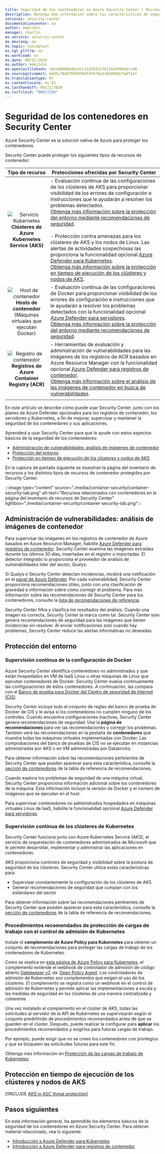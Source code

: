 ```yaml
---
title: Seguridad de los contenedores en Azure Security Center | Microsoft Docs
description: Obtenga más información sobre las características de seguridad de los contenedores de Azure Security Center.
services: security-center
documentationcenter: na
author: memildin
manager: rkarlin
ms.service: security-center
ms.devlang: na
ms.topic: conceptual
ms.tgt_pltfrm: na
ms.workload: na
ms.date: 09/22/2020
ms.author: memildin
ms.openlocfilehash: cbea99b08ed0cbcc1125d15c78119a509b6dcc48
ms.sourcegitcommit: bdd5c76457b0f0504f4f679a316b959dcfabf1ef
ms.translationtype: HT
ms.contentlocale: es-ES
ms.lasthandoff: 09/22/2020
ms.locfileid: "90977256"
---
```

# <a name="container-security-in-security-center"></a>Seguridad de los contenedores en Security Center

Azure Security Center es la solución nativa de Azure para proteger los contenedores.

Security Center puede proteger los siguientes tipos de recursos de contenedor:

| Tipo de recurso | Protecciones ofrecidas por Security Center |
|:--------------------:|-----------|
| ![Servicio Kubernetes](./media/security-center-virtual-machine-recommendations/icon-kubernetes-service-rec.png)<br>**Clústeres de Azure Kubernetes Service (AKS)** | - Evaluación continua de las configuraciones de los clústeres de AKS para proporcionar visibilidad de los errores de configuración e instrucciones que le ayudarán a resolver los problemas detectados.<br>[Obtenga más información sobre la protección del entorno mediante recomendaciones de seguridad](#environment-hardening).<br><br>- Protección contra amenazas para los clústeres de AKS y los nodos de Linux. Las alertas de actividades sospechosas las proporciona la funcionalidad opcional [Azure Defender para Kubernetes](defender-for-kubernetes-introduction.md).<br>[Obtenga más información sobre la protección en tiempo de ejecución de los clústeres y nodos de AKS](#run-time-protection-for-aks-nodes-and-clusters).|
| ![Host de contenedor](./media/security-center-virtual-machine-recommendations/icon-container-host-rec.png)<br>**Hosts de contenedor**<br>(Máquinas virtuales que ejecutan Docker) | - Evaluación continua de las configuraciones de Docker para proporcionar visibilidad de los errores de configuración e instrucciones que le ayudarán a resolver los problemas detectados con la funcionalidad opcional [Azure Defender para servidores](defender-for-servers-introduction.md).<br>[Obtenga más información sobre la protección del entorno mediante recomendaciones de seguridad](#environment-hardening).|
| ![Registro de contenedor](./media/security-center-virtual-machine-recommendations/icon-container-registry-rec.png)<br>**Registros de Azure Container Registry (ACR)** | - Herramientas de evaluación y administración de vulnerabilidades para las imágenes de los registros de ACR basados en Azure Resource Manager con la funcionalidad opcional [Azure Defender para registros de contenedor](defender-for-container-registries-introduction.md).<br>[Obtenga más información sobre el análisis de las imágenes de contenedor en busca de vulnerabilidades](#vulnerability-management---scanning-container-images). |
|||

En este artículo se describe cómo puede usar Security Center, junto con los planes de Azure Defender opcionales para los registros de contenedor, los servidores y Kubernetes, a fin de mejorar, supervisar y mantener la seguridad de los contenedores y sus aplicaciones.

Aprenderá a usar Security Center para que le ayude con estos aspectos básicos de la seguridad de los contenedores:

- [Administración de vulnerabilidades: análisis de imágenes de contenedor](#vulnerability-management---scanning-container-images)
- [Protección del entorno](#environment-hardening)
- [Protección en tiempo de ejecución de los clústeres y nodos de AKS](#run-time-protection-for-aks-nodes-and-clusters)

En la captura de pantalla siguiente se muestran la página del inventario de recursos y los distintos tipos de recursos de contenedor protegidos por Security Center.

:::image type="content" source="./media/container-security/container-security-tab.png" alt-text="Recursos relacionados con contenedores en la página del inventario de recursos de Security Center" lightbox="./media/container-security/container-security-tab.png":::

## <a name="vulnerability-management---scanning-container-images"></a>Administración de vulnerabilidades: análisis de imágenes de contenedor

Para supervisar las imágenes en los registros de contenedor de Azure basados en Azure Resource Manager, habilite [Azure Defender para registros de contenedor](defender-for-container-registries-introduction.md). Security Center examina las imágenes extraídas durante los últimos 30 días, insertadas en el registro o importadas. El detector integrado lo proporciona el proveedor de análisis de vulnerabilidades líder del sector, Qualys.

Si Qualys o Security Center detectan incidencias, recibirá una notificación en el [panel de Azure Defender](azure-defender-dashboard.md). Por cada vulnerabilidad, Security Center proporciona recomendaciones útiles, junto con una clasificación de gravedad e información sobre cómo corregir el problema. Para más información sobre las recomendaciones de Security Center para los contenedores, consulte la [lista de recomendaciones de referencia](recommendations-reference.md#recs-containers).

Security Center filtra y clasifica los resultados del análisis. Cuando una imagen es correcta, Security Center la marca como tal. Security Center solo genera recomendaciones de seguridad para las imágenes que tienen incidencias sin resolver. Al enviar notificaciones solo cuando hay problemas, Security Center reduce las alertas informativas no deseadas.

## <a name="environment-hardening"></a>Protección del entorno

### <a name="continuous-monitoring-of-your-docker-configuration"></a>Supervisión continua de la configuración de Docker

Azure Security Center identifica contenedores no administrados y que están hospedados en VM de IaaS Linux u otras máquinas de Linux que ejecutan contenedores de Docker. Security Center evalúa continuamente las configuraciones de estos contenedores. A continuación, las compara con el [Banco de prueba para Docker del Centro de seguridad de Internet (CIS)](https://www.cisecurity.org/benchmark/docker/).

Security Center incluye todo el conjunto de reglas del banco de prueba de Docker de CIS y le avisa si los contenedores no cumplen ninguno de los controles. Cuando encuentra configuraciones inactivas, Security Center genera recomendaciones de seguridad. Use la **página de recomendaciones** para ver las recomendaciones y corregir los problemas. También verá las recomendaciones en la pestaña de **contenedores** que muestra todas las máquinas virtuales implementadas con Docker. Las comprobaciones del banco de pruebas de CIS no se ejecutan en instancias administradas por AKS o en VM administradas por Databricks.

Para obtener información sobre las recomendaciones pertinentes de Security Center que pueden aparecer para esta característica, consulte la [sección de contenedores](recommendations-reference.md#recs-containers) de la tabla de referencia de recomendaciones.

Cuando explora los problemas de seguridad de una máquina virtual, Security Center proporciona información adicional sobre los contenedores de la máquina. Esta información incluye la versión de Docker y el número de imágenes que se ejecutan en el host. 

Para supervisar contenedores no administrados hospedados en máquinas virtuales Linux de IaaS, habilite la funcionalidad opcional [Azure Defender para servidores](defender-for-servers-introduction.md).


### <a name="continuous-monitoring-of-your-kubernetes-clusters"></a>Supervisión continua de los clústeres de Kubernetes
Security Center funciona junto con Azure Kubernetes Service (AKS), el servicio de orquestación de contenedores administrados de Microsoft que le permite desarrollar, implementar y administrar las aplicaciones en contenedores.

AKS proporciona controles de seguridad y visibilidad sobre la postura de seguridad de los clústeres. Security Center utiliza estas características para:
* Supervisar constantemente la configuración de los clústeres de AKS
* Generar recomendaciones de seguridad que cumplan con los estándares del sector

Para obtener información sobre las recomendaciones pertinentes de Security Center que pueden aparecer para esta característica, consulte la [sección de contenedores](recommendations-reference.md#recs-containers) de la tabla de referencia de recomendaciones.

###  <a name="workload-protection-best-practices-using-kubernetes-admission-control"></a>Procedimientos recomendados de protección de cargas de trabajo con el control de admisión de Kubernetes

Instale el **complemento de Azure Policy para Kubernetes** para obtener un conjunto de recomendaciones para proteger las cargas de trabajo de los contenedores de Kubernetes.

Como se explica en [esta página de Azure Policy para Kubernetes](../governance/policy/concepts/policy-for-kubernetes.md), el complemento extiende el webhook de controlador de admisión de código abierto [Gatekeeper v3](https://github.com/open-policy-agent/gatekeeper)  de  [Open Policy Agent](https://www.openpolicyagent.org/). Los controladores de admisión de Kubernetes son complementos que exigen el uso de los clústeres. El complemento se registra como un webhook en el control de admisión de Kubernetes y permite aplicar las implementaciones a escala y las medidas de seguridad en los clústeres de una manera centralizada y coherente. 

Una vez instalado el complemento en el clúster de AKS, todas las solicitudes al servidor de la API de Kubernetes se supervisarán según el conjunto predefinido de procedimientos recomendados antes de que se guarden en el clúster. Después, puede realizar la configurar para **aplicar** los procedimientos recomendados y exigirlos para futuras cargas de trabajo. 

Por ejemplo, puede exigir que no se creen los contenedores con privilegios y que se bloqueen las solicitudes futuras para este fin.

Obtenga más información en [Protección de las cargas de trabajo de Kubernetes](kubernetes-workload-protections.md).


## <a name="run-time-protection-for-aks-nodes-and-clusters"></a>Protección en tiempo de ejecución de los clústeres y nodos de AKS

[!INCLUDE [AKS in ASC threat protection](../../includes/security-center-azure-kubernetes-threat-protection.md)]



## <a name="next-steps"></a>Pasos siguientes

En esta información general, ha aprendido los elementos básicos de la seguridad de los contenedores en Azure Security Center. Para obtener material relacionado, vea lo siguiente:

- [Introducción a Azure Defender para Kubernetes](defender-for-kubernetes-introduction.md)
- [Introducción a Azure Defender para registros de contenedor](defender-for-container-registries-introduction.md)
